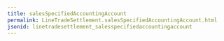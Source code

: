 ```yaml
---
title: salesSpecifiedAccountingAccount
permalink: LineTradeSettlement.salesSpecifiedAccountingAccount.html
jsonid: linetradesettlement_salesspecifiedaccountingaccount
---
```

